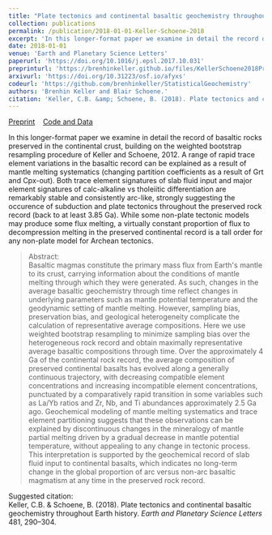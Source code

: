 ```yaml
---
title: "Plate tectonics and continental basaltic geochemistry throughout Earth history"
collection: publications
permalink: /publication/2018-01-01-Keller-Schoene-2018
excerpt: 'In this longer-format paper we examine in detail the record of basaltic rocks preserved in the continental crust, building on the weighted bootstrap resampling procedure of Keller and Schoene, 2012. A range of rapid trace element variations in the basaltic record can be explained as a result of mantle melting systematics (changing partition coefficients as a result of Grt and Cpx-out). Both trace element signatures of slab fluid input and major element signatures of calc-alkaline vs tholeiitic differentiation are remarkably stable and consistently arc-like, strongly suggesting the occurence of subduction and plate tectonics throughout the preserved rock record (back to at least 3.85 Ga). While some non-plate tectonic models may produce some flux melting, a virtually constant proportion of flux to decompression melting in the preserved continental record is a tall order for any non-plate model for Archean tectonics.'
date: 2018-01-01
venue: 'Earth and Planetary Science Letters'
paperurl: 'https://doi.org/10.1016/j.epsl.2017.10.031'
preprinturl: 'https://brenhinkeller.github.io/files/KellerSchoene2018Preprint.pdf'
arxivurl: 'https://doi.org/10.31223/osf.io/afyxs'
codeurl: 'https://github.com/brenhinkeller/StatisticalGeochemistry'
authors: 'Brenhin Keller and Blair Schoene.'
citation: 'Keller, C.B. &amp; Schoene, B. (2018). Plate tectonics and continental basaltic geochemistry throughout Earth history. <i>Earth and Planetary Science Letters</i> 481, 290–304.'
---
```

<a href='https://brenhinkeller.github.io/files/KellerSchoene2018Preprint.pdf'>Preprint</a>&nbsp;&nbsp;&nbsp;&nbsp;<a href='https://github.com/brenhinkeller/StatisticalGeochemistry'>Code and Data</a>&nbsp;&nbsp;&nbsp;&nbsp;

In this longer-format paper we examine in detail the record of basaltic rocks preserved in the continental crust, building on the weighted bootstrap resampling procedure of Keller and Schoene, 2012. A range of rapid trace element variations in the basaltic record can be explained as a result of mantle melting systematics (changing partition coefficients as a result of Grt and Cpx-out). Both trace element signatures of slab fluid input and major element signatures of calc-alkaline vs tholeiitic differentiation are remarkably stable and consistently arc-like, strongly suggesting the occurence of subduction and plate tectonics throughout the preserved rock record (back to at least 3.85 Ga). While some non-plate tectonic models may produce some flux melting, a virtually constant proportion of flux to decompression melting in the preserved continental record is a tall order for any non-plate model for Archean tectonics.

>Abstract: <br/>Basaltic magmas constitute the primary mass flux from Earth's mantle to its crust, carrying information about the conditions of mantle melting through which they were generated. As such, changes in the average basaltic geochemistry through time reflect changes in underlying parameters such as mantle potential temperature and the geodynamic setting of mantle melting. However, sampling bias, preservation bias, and geological heterogeneity complicate the calculation of representative average compositions. Here we use weighted bootstrap resampling to minimize sampling bias over the heterogeneous rock record and obtain maximally representative average basaltic compositions through time. Over the approximately 4 Ga of the continental rock record, the average composition of preserved continental basalts has evolved along a generally continuous trajectory, with decreasing compatible element concentrations and increasing incompatible element concentrations, punctuated by a comparatively rapid transition in some variables such as La/Yb ratios and Zr, Nb, and Ti abundances approximately 2.5 Ga ago. Geochemical modeling of mantle melting systematics and trace element partitioning suggests that these observations can be explained by discontinuous changes in the mineralogy of mantle partial melting driven by a gradual decrease in mantle potential temperature, without appealing to any change in tectonic process. This interpretation is supported by the geochemical record of slab fluid input to continental basalts, which indicates no long-term change in the global proportion of arc versus non-arc basaltic magmatism at any time in the preserved rock record.

Suggested citation: <br/>Keller, C.B. & Schoene, B. (2018). Plate tectonics and continental basaltic geochemistry throughout Earth history. <i>Earth and Planetary Science Letters</i> 481, 290–304.
